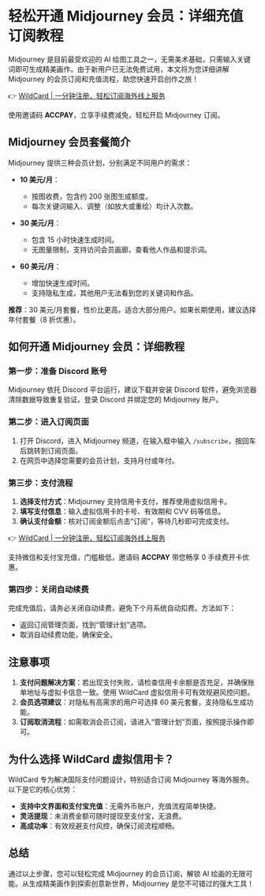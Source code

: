 # 轻松开通 Midjourney 会员：详细充值订阅教程

Midjourney 是目前最受欢迎的 AI 绘图工具之一，无需美术基础，只需输入关键词即可生成精美画作。由于新用户已无法免费试用，本文将为您详细讲解 Midjourney 的会员订阅和充值流程，助您快速开启创作之旅！

👉 [WildCard | 一分钟注册，轻松订阅海外线上服务](https://bbtdd.com/WildCard)

使用邀请码 **ACCPAY**，立享手续费减免，轻松开启 Midjourney 订阅。

## Midjourney 会员套餐简介

Midjourney 提供三种会员计划，分别满足不同用户的需求：

- **10 美元/月**：
  - 按图收费，包含约 200 张图生成额度。
  - 每次关键词输入、调整（如放大或重绘）均计入次数。
  
- **30 美元/月**：
  - 包含 15 小时快速生成时间。
  - 无图量限制，支持访问会员画廊，查看他人作品和提示词。
  
- **60 美元/月**：
  - 增加快速生成时间。
  - 支持隐私生成，其他用户无法看到您的关键词和作品。

**推荐**：30 美元/月套餐，性价比更高，适合大部分用户。如果长期使用，建议选择年付套餐（8 折优惠）。

## 如何开通 Midjourney 会员：详细教程

### 第一步：准备 Discord 账号

Midjourney 依托 Discord 平台运行，建议下载并安装 Discord 软件，避免浏览器清除数据导致重复验证。登录 Discord 并绑定您的 Midjourney 账户。

### 第二步：进入订阅页面

1. 打开 Discord，进入 Midjourney 频道，在输入框中输入 `/subscribe`，按回车后跳转到订阅页面。
2. 在网页中选择您需要的会员计划，支持月付或年付。

### 第三步：支付流程

1. **选择支付方式**：Midjourney 支持信用卡支付，推荐使用虚拟信用卡。
2. **填写支付信息**：输入虚拟信用卡的卡号、有效期和 CVV 码等信息。
3. **确认支付金额**：核对订阅金额后点击“订阅”，等待几秒即可完成支付。

👉 [WildCard | 一分钟注册，轻松订阅海外线上服务](https://bbtdd.com/WildCard)

支持微信和支付宝充值，门槛极低，邀请码 **ACCPAY** 带您畅享 0 手续费开卡优惠。

### 第四步：关闭自动续费

完成充值后，请务必关闭自动续费，避免下个月系统自动扣费。方法如下：

- 返回订阅管理页面，找到“管理计划”选项。
- 取消自动续费功能，确保安全。

## 注意事项

1. **支付问题解决方案**：若出现支付失败，请检查信用卡余额是否充足，并确保账单地址与虚拟卡信息一致。使用 WildCard 虚拟信用卡可有效规避风控问题。
2. **会员选项建议**：对隐私有高需求的用户可选择 60 美元套餐，支持隐私生成功能。
3. **订阅取消流程**：如需取消会员订阅，请进入“管理计划”页面，按照提示操作即可。

## 为什么选择 WildCard 虚拟信用卡？

WildCard 专为解决国际支付问题设计，特别适合订阅 Midjourney 等海外服务。以下是它的核心优势：

- **支持中文界面和支付宝充值**：无需外币账户，充值流程简单快捷。
- **灵活提现**：未消费金额可随时提现至支付宝，无浪费。
- **高成功率**：有效规避支付风控，确保订阅流程顺畅。

## 总结

通过以上步骤，您可以轻松完成 Midjourney 的会员订阅，解锁 AI 绘画的无限可能。从生成精美画作到探索创意新世界，Midjourney 是您不可错过的强大工具！